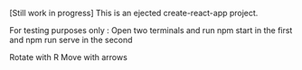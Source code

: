[Still work in progress] This is an ejected create-react-app project.

For testing purposes only :
Open two terminals and run npm start in the first and npm run serve in the second

Rotate with R
Move with arrows
